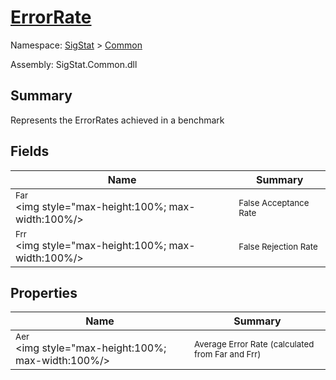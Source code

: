 # [ErrorRate](./ErrorRate.md)

Namespace: [SigStat]() > [Common](./README.md)

Assembly: SigStat.Common.dll

## Summary
Represents the ErrorRates achieved in a benchmark

## Fields

| Name | Summary | 
| --- | --- | 
| <sub>Far</sub><div style="pointer-events:none; cursor:default; width=200"><img style="max-height:100%; max-width:100%/></div>| <sub>False Acceptance Rate</sub>| <br>
| <sub>Frr</sub><div style="pointer-events:none; cursor:default; width=200"><img style="max-height:100%; max-width:100%/></div>| <sub>False Rejection Rate</sub>| <br>


## Properties

| Name | Summary | 
| --- | --- | 
| <sub>Aer</sub><div style="pointer-events:none; cursor:default; width=200"><img style="max-height:100%; max-width:100%/></div>| <sub>Average Error Rate (calculated from Far and Frr)</sub>| <br>


